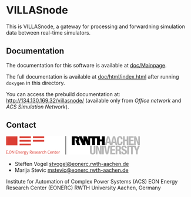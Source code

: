 # VILLASnode

This is VILLASnode, a gateway for processing and forwardning simulation data between real-time simulators.

## Documentation

The documentation for this software is available at [doc/Mainpage](doc/Mainpage.md).

The full documentation is available at [doc/html/index.html](doc/html/index.html) after running `doxygen` in this directory.

You can access the prebuild documentation at: http://134.130.169.32/villasnode/ (available only from *Office network* and *ACS Simulation Network*).

## Contact

[![EONERC ACS Logo](doc/pictures/eonerc_logo.png)](http://www.acs.eonerc.rwth-aachen.de)

- Steffen Vogel <stvogel@eonerc.rwth-aachen.de>
- Marija Stevic <mstevic@eonerc.rwth-aachen.de>

Institute for Automation of Complex Power Systems (ACS) 
EON Energy Research Center (EONERC)
RWTH University Aachen, Germany
